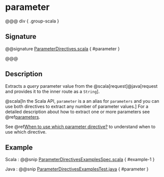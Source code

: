 # parameter

@@@ div { .group-scala }

## Signature

@@signature [ParameterDirectives.scala]($akka-http$/akka-http/src/main/scala/akka/http/scaladsl/server/directives/ParameterDirectives.scala) { #parameter }

@@@

## Description

Extracts a *query* parameter value from the @scala[request]@java[request and provides it to the inner route as a `String`].

@scala[In the Scala API, `parameter` is a an alias for `parameters` and you can use both directives to extract any number of parameter values.]
For a detailed description about how to extract one or more parameters see @ref[parameters](parameters.md).

See @ref[When to use which parameter directive?](index.md#which-parameter-directive) to understand when to use which directive.

## Example

Scala
:  @@snip [ParameterDirectivesExamplesSpec.scala]($test$/scala/docs/http/scaladsl/server/directives/ParameterDirectivesExamplesSpec.scala) { #example-1 }

Java
:  @@snip [ParameterDirectivesExamplesTest.java]($test$/java/docs/http/javadsl/server/directives/ParameterDirectivesExamplesTest.java) { #parameter }
